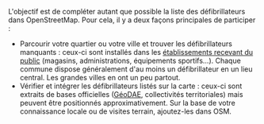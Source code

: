 L'objectif est de compléter autant que possible la liste des défibrillateurs dans OpenStreetMap. Pour cela, il y a deux façons principales de participer :

* Parcourir votre quartier ou votre ville et trouver les défibrillateurs manquants : ceux-ci sont installés dans les [établissements recevant du public](https://solidarites-sante.gouv.fr/prevention-en-sante/preserver-sa-sante/article/les-defibrillateurs-automatises-externes-dae) (magasins, administrations, équipements sportifs...). Chaque commune dispose généralement d'au moins un défibrillateur en un lieu central. Les grandes villes en ont un peu partout.
* Vérifier et intégrer les défibrillateurs listés sur la carte : ceux-ci sont extraits de bases officielles ([GéoDAE](https://geodae.atlasante.fr/apropos), collectivités territoriales) mais peuvent être positionnés approximativement. Sur la base de votre connaissance locale ou de visites terrain, ajoutez-les dans OSM.
